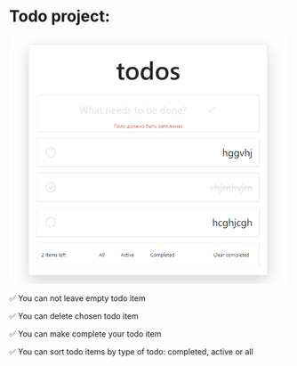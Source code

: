# Todo project:

<img src=./readme_assets/TodoInAction.png/>

:white_check_mark: You can not leave empty todo item

:white_check_mark: You can delete chosen todo item

:white_check_mark: You can make complete your todo item 

:white_check_mark: You can sort todo items by type of todo: completed, active or all
